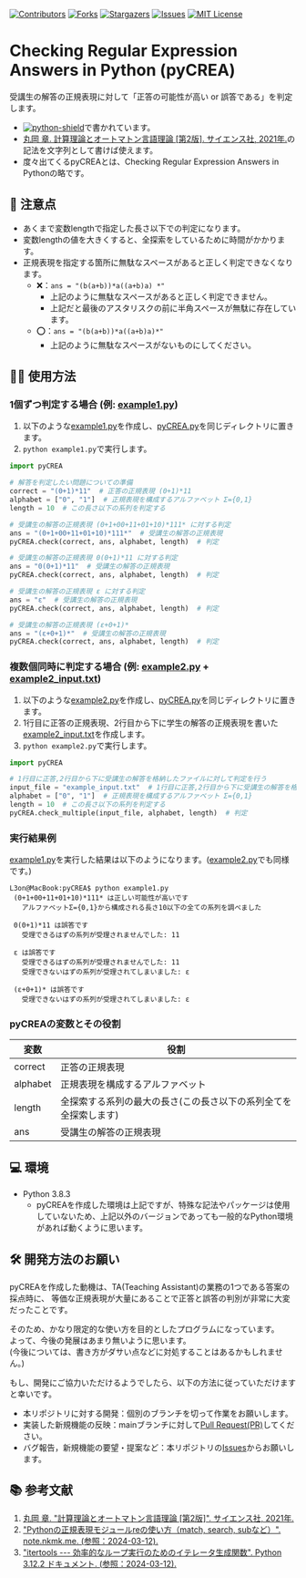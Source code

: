 [![Contributors][contributors-shield]][contributors-url]
[![Forks][forks-shield]][forks-url]
[![Stargazers][stars-shield]][stars-url]
[![Issues][issues-shield]][issues-url]
[![MIT License][license-shield]][license-url]

# Checking Regular Expression Answers in Python (pyCREA)
受講生の解答の正規表現に対して「正答の可能性が高い or 誤答である」を判定します。
- [![python-shield]][python-url]で書かれています。
- [丸岡 章. 計算理論とオートマトン言語理論 [第2版]. サイエンス社, 2021年.][theory-of-computation-textbook-url]の記法を文字列として書けば使えます。
- 度々出てくるpyCREAとは、Checking Regular Expression Answers in Pythonの略です。

## 🚨 注意点
- あくまで変数lengthで指定した長さ以下での判定になります。
- 変数lengthの値を大きくすると、全探索をしているために時間がかかります。
- 正規表現を指定する箇所に無駄なスペースがあると正しく判定できなくなります。
  - ❌：`ans = "(b(a+b))*a((a+b)a) *"`
    - 上記のように無駄なスペースがあると正しく判定できません。
    - 上記だと最後のアスタリスクの前に半角スペースが無駄に存在しています。
  - ⭕️：`ans = "(b(a+b))*a((a+b)a)*"`
    - 上記のように無駄なスペースがないものにしてください。

## 🧑‍💻 使用方法
### 1個ずつ判定する場合 (例: [example1.py][example1.py-url])
1. 以下のような[example1.py][example1.py-url]を作成し、[pyCREA.py][pyCREA.py-url]を同じディレクトリに置きます。
2. `python example1.py`で実行します。
```python
import pyCREA

# 解答を判定したい問題についての準備
correct = "(0+1)*11"  # 正答の正規表現 (0+1)*11
alphabet = ["0", "1"]  # 正規表現を構成するアルファベット Σ={0,1}
length = 10  # この長さ以下の系列を判定する

# 受講生の解答の正規表現 (0+1+00+11+01+10)*111* に対する判定
ans = "(0+1+00+11+01+10)*111*"  # 受講生の解答の正規表現
pyCREA.check(correct, ans, alphabet, length)  # 判定

# 受講生の解答の正規表現 0(0+1)*11 に対する判定
ans = "0(0+1)*11"  # 受講生の解答の正規表現
pyCREA.check(correct, ans, alphabet, length)  # 判定

# 受講生の解答の正規表現 ε に対する判定
ans = "ε"  # 受講生の解答の正規表現
pyCREA.check(correct, ans, alphabet, length)  # 判定

# 受講生の解答の正規表現 (ε+0+1)*
ans = "(ε+0+1)*"  # 受講生の解答の正規表現
pyCREA.check(correct, ans, alphabet, length)  # 判定
```

### 複数個同時に判定する場合 (例: [example2.py][example2.py-url] + [example2_input.txt][example2_input.txt-url])
1. 以下のような[example2.py][example2.py-url]を作成し、[pyCREA.py][pyCREA.py-url]を同じディレクトリに置きます。
2. 1行目に正答の正規表現、2行目から下に学生の解答の正規表現を書いた[example2_input.txt][example2_input.txt-url]を作成します。
3. `python example2.py`で実行します。
```python
import pyCREA

# 1行目に正答,2行目から下に受講生の解答を格納したファイルに対して判定を行う
input_file = "example_input.txt"  # 1行目に正答,2行目から下に受講生の解答を格納したファイル
alphabet = ["0", "1"]  # 正規表現を構成するアルファベット Σ={0,1}
length = 10  # この長さ以下の系列を判定する
pyCREA.check_multiple(input_file, alphabet, length)  # 判定
```

### 実行結果例
[example1.py][example1.py-url]を実行した結果は以下のようになります。([example2.py][example2.py-url]でも同様です。)
```console
L3on@MacBook:pyCREA$ python example1.py 
 (0+1+00+11+01+10)*111* は正しい可能性が高いです
   アルファベットΣ={0,1}から構成される長さ10以下の全ての系列を調べました

 0(0+1)*11 は誤答です
   受理できるはずの系列が受理されませんでした: 11

 ε は誤答です
   受理できるはずの系列が受理されませんでした: 11
   受理できないはずの系列が受理されてしまいました: ε

 (ε+0+1)* は誤答です
   受理できないはずの系列が受理されてしまいました: ε
```

### pyCREAの変数とその役割
| 変数 | 役割 |
| --- | --- |
| correct | 正答の正規表現 |
| alphabet | 正規表現を構成するアルファベット |
| length | 全探索する系列の最大の長さ(この長さ以下の系列全てを全探索します) |
| ans | 受講生の解答の正規表現 |


## 💻 環境
- Python 3.8.3
  - pyCREAを作成した環境は上記ですが、特殊な記法やパッケージは使用していないため、上記以外のバージョンであっても一般的なPython環境があれば動くように思います。

## 🛠️ 開発方法のお願い
pyCREAを作成した動機は、TA(Teaching Assistant)の業務の1つである答案の採点時に、
等価な正規表現が大量にあることで正答と誤答の判別が非常に大変だったことです。

そのため、かなり限定的な使い方を目的としたプログラムになっています。  
よって、今後の発展はあまり無いように思います。  
(今後については、書き方がダサい点などに対処することはあるかもしれません。)

もし、開発にご協力いただけるようでしたら、以下の方法に従っていただけますと幸いです。

- 本リポジトリに対する開発：個別のブランチを切って作業をお願いします。
- 実装した新規機能の反映：mainブランチに対して[Pull Request(PR)][pull-requests-url]してください。
- バグ報告，新規機能の要望・提案など：本リポジトリの[Issues][issues-url]からお願いします。

## 📚 参考文献
1. [丸岡 章. "計算理論とオートマトン言語理論 [第2版]". サイエンス社, 2021年.][theory-of-computation-textbook-url]
2. ["Pythonの正規表現モジュールreの使い方（match, search, subなど）". note.nkmk.me. (参照：2024-03-12).][python-re-note-nkmk-me-url]
3. ["itertools --- 効率的なループ実行のためのイテレータ生成関数". Python 3.12.2 ドキュメント. (参照：2024-03-12).][python-itertools.product-url]

<!--
========================================================================
本README.mdで使用しているリンク
========================================================================
-->
<!-- 
------------------------------------------------------------------------
GitHub関連
------------------------------------------------------------------------
-->
<!-- Contributors -->
[contributors-shield]: https://img.shields.io/github/contributors/L3onSW/pyCREA.svg?style=for-the-badge
[contributors-url]: https://github.com/L3onSW/pyCREA/graphs/contributors
<!-- Forks -->
[forks-shield]: https://img.shields.io/github/forks/L3onSW/pyCREA.svg?style=for-the-badge
[forks-url]: https://github.com/L3onSW/pyCREA/network/members
<!-- Stars -->
[stars-shield]: https://img.shields.io/github/stars/L3onSW/pyCREA.svg?style=for-the-badge
[stars-url]: https://github.com/L3onSW/pyCREA/stargazers
<!-- Isuues -->
[issues-shield]: https://img.shields.io/github/issues/L3onSW/pyCREA.svg?style=for-the-badge
[issues-url]: https://github.com/L3onSW/pyCREA/issues
<!-- License -->
[license-shield]: https://img.shields.io/github/license/L3onSW/pyCREA.svg?style=for-the-badge
[license-url]: https://github.com/L3onSW/pyCREA/blob/master/LICENSE
<!-- Pull Requests -->
[pull-requests-url]: https://github.com/L3onSW/pyCREA/pulls

<!-- example1.py -->
[example1.py-url]: https://github.com/L3onSW/pyCREA/blob/master/example1.py
<!-- example2.py -->
[example2.py-url]: https://github.com/L3onSW/pyCREA/blob/master/example2.py
<!-- example2_input.txt -->
[example2_input.txt-url]: https://github.com/L3onSW/pyCREA/blob/master/example2_input.txt
<!-- pyCREA.py -->
[pyCREA.py-url]: https://github.com/L3onSW/pyCREA/blob/master/pyCREA.py

<!-- 
------------------------------------------------------------------------
その他Webページ(参考文献など)
------------------------------------------------------------------------
-->
<!-- Python -->
[python-shield]: https://img.shields.io/badge/Python-FFD43B?style=for-the-badge&logo=python&logoColor=blue
[python-url]: https://www.python.org
<!-- 丸岡 章. 計算理論とオートマトン言語理論 [第2版]　-->
[theory-of-computation-textbook-url]: https://www.saiensu.co.jp/search/?isbn=978-4-7819-1521-0&y=2021
<!-- Pythonの正規表現モジュールreの使い方（match, search, subなど）-->
[python-re-note-nkmk-me-url]: https://note.nkmk.me/python-re-match-search-findall-etc/
<!-- itertools.product -->
[python-itertools.product-url]: https://docs.python.org/ja/3/library/itertools.html#itertools.product

